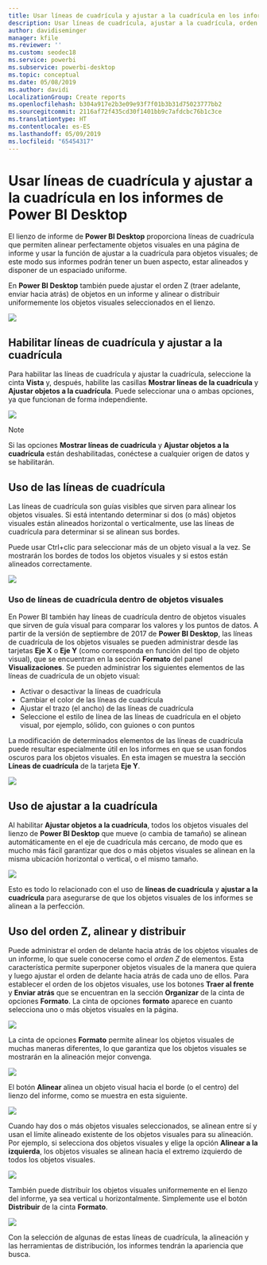 ```yaml
---
title: Usar líneas de cuadrícula y ajustar a la cuadrícula en los informes de Power BI Desktop
description: Usar líneas de cuadrícula, ajustar a la cuadrícula, orden Z, alineación y distribución en los informes de Power BI Desktop
author: davidiseminger
manager: kfile
ms.reviewer: ''
ms.custom: seodec18
ms.service: powerbi
ms.subservice: powerbi-desktop
ms.topic: conceptual
ms.date: 05/08/2019
ms.author: davidi
LocalizationGroup: Create reports
ms.openlocfilehash: b304a917e2b3e09e93f7f01b3b31d75023777bb2
ms.sourcegitcommit: 2116af72f435cd30f1401bb9c7afdcbc76b1c3ce
ms.translationtype: HT
ms.contentlocale: es-ES
ms.lasthandoff: 05/09/2019
ms.locfileid: "65454317"
---
```

# <a name="use-gridlines-and-snap-to-grid-in-power-bi-desktop-reports"></a>Usar líneas de cuadrícula y ajustar a la cuadrícula en los informes de Power BI Desktop
El lienzo de informe de **Power BI Desktop** proporciona líneas de cuadrícula que permiten alinear perfectamente objetos visuales en una página de informe y usar la función de ajustar a la cuadrícula para objetos visuales; de este modo sus informes podrán tener un buen aspecto, estar alineados y disponer de un espaciado uniforme.

En **Power BI Desktop** también puede ajustar el orden Z (traer adelante, enviar hacia atrás) de objetos en un informe y alinear o distribuir uniformemente los objetos visuales seleccionados en el lienzo.

![](media/desktop-gridlines-snap-to-grid/snap-to-grid_0.png)

## <a name="enabling-gridlines-and-snap-to-grid"></a>Habilitar líneas de cuadrícula y ajustar a la cuadrícula
Para habilitar las líneas de cuadrícula y ajustar la cuadrícula, seleccione la cinta **Vista** y, después, habilite las casillas **Mostrar líneas de la cuadrícula** y **Ajustar objetos a la cuadrícula**. Puede seleccionar una o ambas opciones, ya que funcionan de forma independiente.

![](media/desktop-gridlines-snap-to-grid/snap-to-grid_1.png)

> [!NOTE]
> Si las opciones **Mostrar líneas de cuadrícula** y **Ajustar objetos a la cuadrícula** están deshabilitadas, conéctese a cualquier origen de datos y se habilitarán.

## <a name="using-gridlines"></a>Uso de las líneas de cuadrícula
Las líneas de cuadrícula son guías visibles que sirven para alinear los objetos visuales. Si está intentando determinar si dos (o más) objetos visuales están alineados horizontal o verticalmente, use las líneas de cuadrícula para determinar si se alinean sus bordes.

Puede usar Ctrl+clic para seleccionar más de un objeto visual a la vez. Se mostrarán los bordes de todos los objetos visuales y si estos están alineados correctamente.

![](media/desktop-gridlines-snap-to-grid/snap-to-grid_2.png)

### <a name="using-gridlines-inside-visuals"></a>Uso de líneas de cuadrícula dentro de objetos visuales
En Power BI también hay líneas de cuadrícula dentro de objetos visuales que sirven de guía visual para comparar los valores y los puntos de datos. A partir de la versión de septiembre de 2017 de **Power BI Desktop**, las líneas de cuadrícula de los objetos visuales se pueden administrar desde las tarjetas **Eje X** o **Eje Y** (como corresponda en función del tipo de objeto visual), que se encuentran en la sección **Formato** del panel **Visualizaciones**. Se pueden administrar los siguientes elementos de las líneas de cuadrícula de un objeto visual:

* Activar o desactivar la líneas de cuadrícula
* Cambiar el color de las líneas de cuadrícula
* Ajustar el trazo (el ancho) de las líneas de cuadrícula
* Seleccione el estilo de línea de las líneas de cuadrícula en el objeto visual, por ejemplo, sólido, con guiones o con puntos

La modificación de determinados elementos de las líneas de cuadrícula puede resultar especialmente útil en los informes en que se usan fondos oscuros para los objetos visuales. En esta imagen se muestra la sección **Líneas de cuadrícula** de la tarjeta **Eje Y**.

![](media/desktop-gridlines-snap-to-grid/snap-to-grid_9.png)

## <a name="using-snap-to-grid"></a>Uso de ajustar a la cuadrícula
Al habilitar **Ajustar objetos a la cuadrícula**, todos los objetos visuales del lienzo de **Power BI Desktop** que mueve (o cambia de tamaño) se alinean automáticamente en el eje de cuadrícula más cercano, de modo que es mucho más fácil garantizar que dos o más objetos visuales se alinean en la misma ubicación horizontal o vertical, o el mismo tamaño.

![](media/desktop-gridlines-snap-to-grid/snap-to-grid_3.png)

Esto es todo lo relacionado con el uso de **líneas de cuadrícula** y **ajustar a la cuadrícula** para asegurarse de que los objetos visuales de los informes se alinean a la perfección.

## <a name="using-z-order-align-and-distribute"></a>Uso del orden Z, alinear y distribuir
Puede administrar el orden de delante hacia atrás de los objetos visuales de un informe, lo que suele conocerse como el *orden Z* de elementos. Esta característica permite superponer objetos visuales de la manera que quiera y luego ajustar el orden de delante hacia atrás de cada uno de ellos. Para establecer el orden de los objetos visuales, use los botones **Traer al frente** y **Enviar atrás** que se encuentran en la sección **Organizar** de la cinta de opciones **Formato**. La cinta de opciones **formato** aparece en cuanto selecciona uno o más objetos visuales en la página.

![](media/desktop-gridlines-snap-to-grid/snap-to-grid_4.png)

La cinta de opciones **Formato** permite alinear los objetos visuales de muchas maneras diferentes, lo que garantiza que los objetos visuales se mostrarán en la alineación mejor convenga.

![](media/desktop-gridlines-snap-to-grid/snap-to-grid_5.png)

El botón **Alinear** alinea un objeto visual hacia el borde (o el centro) del lienzo del informe, como se muestra en esta siguiente.

![](media/desktop-gridlines-snap-to-grid/snap-to-grid_6.png)

Cuando hay dos o más objetos visuales seleccionados, se alinean entre sí y usan el límite alineado existente de los objetos visuales para su alineación. Por ejemplo, si selecciona dos objetos visuales y elige la opción **Alinear a la izquierda**, los objetos visuales se alinean hacia el extremo izquierdo de todos los objetos visuales.

![](media/desktop-gridlines-snap-to-grid/snap-to-grid_7.png)

También puede distribuir los objetos visuales uniformemente en el lienzo del informe, ya sea vertical u horizontalmente. Simplemente use el botón **Distribuir** de la cinta **Formato**.

![](media/desktop-gridlines-snap-to-grid/snap-to-grid_8.png)

Con la selección de algunas de estas líneas de cuadrícula, la alineación y las herramientas de distribución, los informes tendrán la apariencia que busca.

